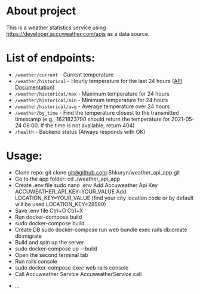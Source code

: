 # About project

This is a weather statistics service using  https://developer.accuweather.com/apis as a data source.

# List of endpoints:

- `/weather/current` - Current temperature
- `/weather/historical` - Hourly temperature for the last 24 hours ([API Documentation](https://developer.accuweather.com/accuweather-current-conditions-api/apis/get/currentconditions/v1/%7BlocationKey%7D/historical/24))
- `/weather/historical/max` - Maximum temperature for 24 hours
- `/weather/historical/min` - Minimum temperature for 24 hours
- `/weather/historical/avg` - Average temperature over 24 hours
- `/weather/by_time` - Find the temperature closest to the transmitted timestamp (e.g., 1621823790 should return the temperature for 2021-05-24 08:00. If the time is not available, return 404)
- `/health` - Backend status (Always responds with OK)


# Usage:

-  Clone repo:
git clone git@github.com:Shkuryn/weather_api_app.git
-  Go to the app folder:
cd ./weather_api_app
- Create .env file
sudo nano .env
Add Accuweather Api Key
ACCUWEATHER_API_KEY=YOUR_VALUE
Add LOCATION_KEY=YOUR_VALUE (find your city location code  or by default will be used LOCATION_KEY=28580)
- Save .env file
Ctrl+O Ctrl+X
- Run docker-dompose build
- sudo docker-compose build
- Create DB
sudo docker-compose run web bundle exec rails db:create db:migrate
- Build and spin up the server
- sudo docker-compose up --build
- Open the second terminal tab
- Run rails console
- sudo docker-compose exec web rails console
- Call Accuweather Service
AccuweatherService.call

* ...
